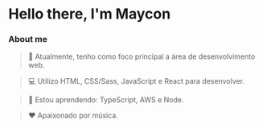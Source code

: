 # Hello there, I'm Maycon

### About me

> 🎯 Atualmente, tenho como foco principal a área de desenvolvimento web.

> 💻 Utilizo HTML, CSS/Sass, JavaScript e React para desenvolver.

> 🌱 Estou aprendendo: TypeScript, AWS e Node.

> ❤ Apaixonado por música.
